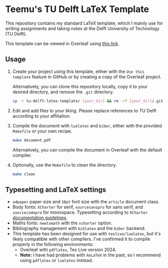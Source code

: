 # Teemu's TU Delft LaTeX Template

This repository contains my standard LaTeX template, which I mainly use for writing assignments and taking notes at the Delft University of Technology (TU Delft).
<!-- It contains several packages and shortcuts which I find particularly useful. -->

This template can be viewed in Overleaf using [this link](https://www.overleaf.com/read/whdqpbhcfhmq#d8bdea).

## Usage

1. Create your project using this template, either with the `Use this template` feature in GitHub or by creating a copy of the Overleaf project.

   Alternatively, you can clone this repository locally, copy it to your desired directory, and remove the `.git` directory.

    ```bash
    cp -r tu-delft-latex-template/ [your_dir] && rm -rf [your_dir]/.git/
    ```

2. Edit and add files to your liking.
   Please replace references to TU Delft according to your affiliation.

3. Compile the document with `lualatex` and `biber`, either with the provided `Makefile` or your own recipe.

    ```bash
    make document.pdf
    ```

    Alternatively, you can compile the document in Overleaf with the default compiler.

4. Optionally, use the `Makefile` to clean the directory.

    ```bash
    make clean
    ```

## Typesetting and LaTeX settings

* `a4paper` paper size and `10pt` font size with the `article` document class.
* Body fonts: `XCharter` for serif, `sourcesanspro` for sans serif, and `sourcecodepro` for monospace. Typesetting according to `XCharter` [documentation guidelines](https://texdoc.org/serve/xcharter-doc.pdf/0).
* Maths fonts: `newtxmath` with the `xcharter` option.
* Bibliography management with `biblatex` and the `biber` backend.
* This template has been designed for use with `texlive/lualatex`, but it's likely compatible with other compilers. I've confirmed it to compile properly in the following environments:
  * Overleaf with `pdflatex`, Tex Live version 2024.
  * **Note:** I have had problems with `XeLaTeX` in the past, so I recommend using `pdflatex` or `lualatex` instead.
